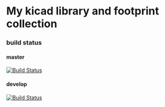 # My kicad library and footprint collection


### build status
#### master
[![Build Status](https://travis-ci.org/louiscklaw/kicad_library.svg?branch=master)](https://travis-ci.org/louiscklaw/kicad_library)

#### develop
[![Build Status](https://travis-ci.org/louiscklaw/kicad_library.svg?branch=develop)](https://travis-ci.org/louiscklaw/kicad_library)